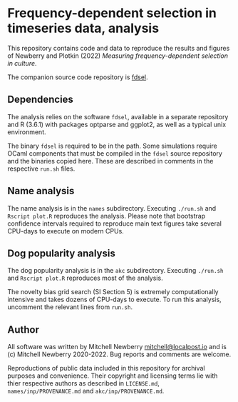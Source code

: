 # Frequency-dependent selection in timeseries data, analysis
  
This repository contains code and data to reproduce the results and figures of
Newberry and Plotkin (2022) _Measuring frequency-dependent selection in
culture_.

The companion source code repository is [fdsel](https://github.com/mnewberry/fdsel/).

## Dependencies

The analysis relies on the software `fdsel`, available in a separate repository
and R (3.6.1) with packages optparse and ggplot2, as well as a typical unix
environment.

The binary `fdsel` is required to be in the path. Some simulations require
OCaml components that must be compiled in the `fdsel` source repository and the
binaries copied here. These are described in comments in the respective
`run.sh` files.

## Name analysis

The name analysis is in the `names` subdirectory. Executing `./run.sh` and
`Rscript plot.R` reproduces the analysis. Please note that bootstrap
confidence intervals required to reproduce main text figures take several
CPU-days to execute on modern CPUs.

## Dog popularity analysis

The dog popularity analysis is in the `akc` subdirectory. Executing `./run.sh`
and `Rscript plot.R` reproduces most of the analysis.

The novelty bias grid search (SI Section 5) is extremely computationally
intensive and takes dozens of CPU-days to execute. To run this analysis,
uncomment the relevant lines from `run.sh`.

## Author

All software was written by Mitchell Newberry <mitchell@localpost.io> and is
(c) Mitchell Newberry 2020-2022.  Bug reports and comments are welcome.

Reproductions of public data included in this repository for archival purposes
and convenience. Their copyright and licensing terms lie with thier respective
authors as described in `LICENSE.md`, `names/inp/PROVENANCE.md` and
`akc/inp/PROVENANCE.md`.
